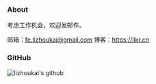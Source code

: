 ### About

考虑工作机会，欢迎发邮件。

邮箱：fe.lizhoukai@gmail.com
博客：https://likr.cn

### GitHub
![lizhoukai's github](https://github-readme-stats.vercel.app/api?username=lizhoukai&show_icons=true&title_color=409EFF&icon_color=409EFF&text_color=333333&bg_color=ffffff)
